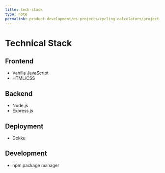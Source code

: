 ```yaml
---
title: tech-stack
type: note
permalink: product-development/os-projects/cycling-calculators/project-standards-and-dev-notes/tech-standards
---
```


# Technical Stack

## Frontend
- Vanilla JavaScript
- HTML/CSS

## Backend  
- Node.js
- Express.js

## Deployment
- Dokku

## Development
- npm package manager